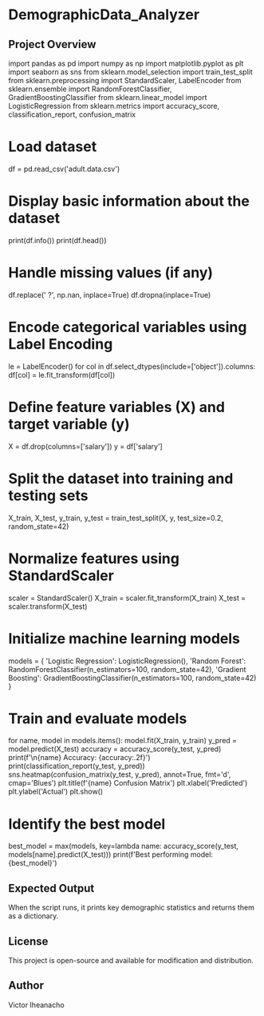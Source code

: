 # **DemographicData_Analyzer**

## **Project Overview**
import pandas as pd
import numpy as np
import matplotlib.pyplot as plt
import seaborn as sns
from sklearn.model_selection import train_test_split
from sklearn.preprocessing import StandardScaler, LabelEncoder
from sklearn.ensemble import RandomForestClassifier, GradientBoostingClassifier
from sklearn.linear_model import LogisticRegression
from sklearn.metrics import accuracy_score, classification_report, confusion_matrix

# Load dataset
df = pd.read_csv('adult.data.csv')

# Display basic information about the dataset
print(df.info())
print(df.head())

# Handle missing values (if any)
df.replace(' ?', np.nan, inplace=True)
df.dropna(inplace=True)

# Encode categorical variables using Label Encoding
le = LabelEncoder()
for col in df.select_dtypes(include=['object']).columns:
    df[col] = le.fit_transform(df[col])

# Define feature variables (X) and target variable (y)
X = df.drop(columns=['salary'])
y = df['salary']

# Split the dataset into training and testing sets
X_train, X_test, y_train, y_test = train_test_split(X, y, test_size=0.2, random_state=42)

# Normalize features using StandardScaler
scaler = StandardScaler()
X_train = scaler.fit_transform(X_train)
X_test = scaler.transform(X_test)

# Initialize machine learning models
models = {
    'Logistic Regression': LogisticRegression(),
    'Random Forest': RandomForestClassifier(n_estimators=100, random_state=42),
    'Gradient Boosting': GradientBoostingClassifier(n_estimators=100, random_state=42)
}

# Train and evaluate models
for name, model in models.items():
    model.fit(X_train, y_train)
    y_pred = model.predict(X_test)
    accuracy = accuracy_score(y_test, y_pred)
    print(f'\n{name} Accuracy: {accuracy:.2f}')
    print(classification_report(y_test, y_pred))
    sns.heatmap(confusion_matrix(y_test, y_pred), annot=True, fmt='d', cmap='Blues')
    plt.title(f'{name} Confusion Matrix')
    plt.xlabel('Predicted')
    plt.ylabel('Actual')
    plt.show()

# Identify the best model
best_model = max(models, key=lambda name: accuracy_score(y_test, models[name].predict(X_test)))
print(f'Best performing model: {best_model}')
## **Expected Output**
When the script runs, it prints key demographic statistics and returns them as a dictionary.

## **License**
This project is open-source and available for modification and distribution.

## **Author**
Victor Iheanacho

